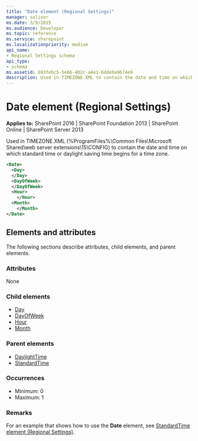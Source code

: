 ```yaml
---
title: "Date element (Regional Settings)"
manager: soliver
ms.date: 3/9/2015
ms.audience: Developer
ms.topic: reference
ms.service: sharepoint
ms.localizationpriority: medium
api_name:
- Regional Settings schema
api_type:
- schema
ms.assetid: 693febc5-5e66-402c-a4e1-6dde9a9674e9
description: Used in TIMEZONE.XML to contain the date and time on which standard time or daylight saving time begins for a time zone.
---
```


# Date element (Regional Settings)

**Applies to:** SharePoint 2016 | SharePoint Foundation 2013 | SharePoint Online | SharePoint Server 2013
  
Used in TIMEZONE.XML (%ProgramFiles%\Common Files\Microsoft Shared\web server extensions\15\CONFIG) to contain the date and time on which standard time or daylight saving time begins for a time zone.
  
```XML
<Date>
  <Day>
  </Day>
  <DayOfWeek>
  </DayOfWeek>
  <Hour>
    </Hour>
  <Month>
    </Month>
</Date>
```

## Elements and attributes

The following sections describe attributes, child elements, and parent elements.

### Attributes

None
   
### Child elements

- [Day](day-element-regional-settings.md)
- [DayOfWeek](dayofweek-element-regional-settings.md)
- [Hour](hour-element-regional-settings.md)
- [Month](month-element-regional-settings.md)
   
### Parent elements

- [DaylightTime](daylighttime-element-regional-settings.md)
- [StandardTime](standardtime-element-regional-settings.md)
   
### Occurrences

- Minimum: 0
- Maximum: 1  
   
### Remarks

For an example that shows how to use the **Date** element, see [StandardTime element (Regional Settings)](standardtime-element-regional-settings.md). 
  

